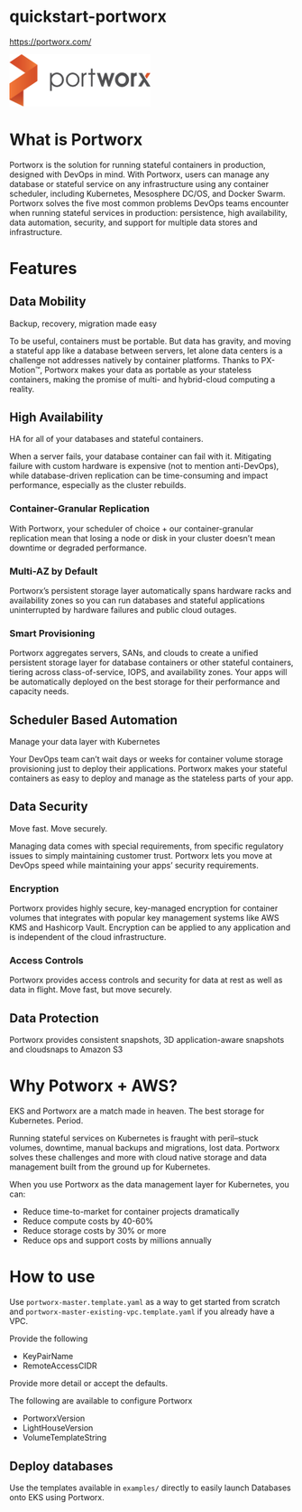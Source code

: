 # quickstart-portworx

https://portworx.com/

<img src="images/portworx-logo.png" alt="drawing" width="250"/>

# What is Portworx

Portworx is the solution for running stateful containers in production, designed with DevOps in mind. With Portworx, users can manage any database or stateful service on any infrastructure using any container scheduler, including Kubernetes, Mesosphere DC/OS, and Docker Swarm. Portworx solves the five most common problems DevOps teams encounter when running stateful services in production: persistence, high availability, data automation, security, and support for multiple data stores and infrastructure.

# Features

## Data Mobility

Backup, recovery, migration made easy

To be useful, containers must be portable. But data has gravity, and moving a stateful app like a database between servers, let alone data centers is a challenge not addresses natively by container platforms. Thanks to PX-Motion™, Portworx makes your data as portable as your stateless containers, making the promise of multi- and hybrid-cloud computing a reality.

## High Availability

HA for all of your databases and stateful containers.

When a server fails, your database container can fail with it. Mitigating failure with custom hardware is expensive (not to mention anti-DevOps), while database-driven replication can be time-consuming and impact performance, especially as the cluster rebuilds.

### Container-Granular Replication

With Portworx, your scheduler of choice + our container-granular replication mean that losing a node or disk in your cluster doesn’t mean downtime or degraded performance.

### Multi-AZ by Default

Portworx’s persistent storage layer automatically spans hardware racks and availability zones so you can run databases and stateful applications uninterrupted by hardware failures and public cloud outages.

### Smart Provisioning

Portworx aggregates servers, SANs, and clouds to create a unified persistent storage layer for database containers or other stateful containers, tiering across class-of-service, IOPS, and availability zones. Your
apps will be automatically deployed on the best storage for their performance and capacity needs.

## Scheduler Based Automation

Manage your data layer with Kubernetes

Your DevOps team can’t wait days or weeks for container volume storage provisioning just to deploy their applications. Portworx makes your stateful containers as easy to deploy and manage as the stateless parts of your app.

## Data Security

Move fast. Move securely.

Managing data comes with special requirements, from specific regulatory issues to simply maintaining customer trust. Portworx lets you move at DevOps speed while maintaining your apps’ security requirements.

### Encryption

Portworx provides highly secure, key-managed encryption for container volumes that integrates with popular key management systems like AWS KMS and Hashicorp Vault. Encryption can be applied to any application and is independent of the cloud infrastructure.

### Access Controls

Portworx provides access controls and security for data at rest as well as data in flight. Move fast, but move securely.


## Data Protection

Portworx provides consistent snapshots, 3D application-aware snapshots and cloudsnaps to Amazon S3

# Why Potworx + AWS?

EKS and Portworx are a match made in heaven. The best storage for Kubernetes. Period.

Running stateful services on Kubernetes is fraught with peril–stuck volumes, downtime, manual backups and migrations, lost data. Portworx solves these challenges and more with cloud native storage and data management built from the ground up for Kubernetes.

When you use Portworx as the data management layer for Kubernetes, you can:

- Reduce time-to-market for container projects dramatically
- Reduce compute costs by 40-60%
- Reduce storage costs by 30% or more
- Reduce ops and support costs by millions annually

# How to use

Use `portworx-master.template.yaml` as a way to get started from scratch and `portworx-master-existing-vpc.template.yaml` if you already have a VPC.

Provide the following

- KeyPairName
- RemoteAccessCIDR
 
Provide more detail or accept the defaults. 

The following are available to configure Portworx

- PortworxVersion
- LightHouseVersion
- VolumeTemplateString

## Deploy databases

Use the templates available in `examples/` directly to easily launch Databases onto EKS using Portworx.
